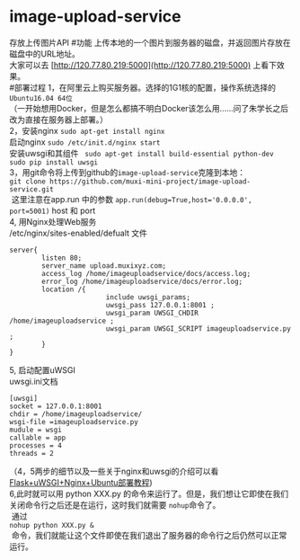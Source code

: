 # image-upload-service
存放上传图片API
#功能
上传本地的一个图片到服务器的磁盘，并返回图片存放在磁盘中的URL地址。<br>
大家可以去 [http://120.77.80.219:5000](http://120.77.80.219:5000) 上看下效果。<br>
#部署过程
1，在阿里云上购买服务器。选择的1G1核的配置，操作系统选择的``Ubuntu16.04 64位``<br>
（一开始想用Docker，但是怎么都搞不明白Docker该怎么用......问了朱学长之后改为直接在服务器上部署。）<br>
2，安装nginx ``sudo apt-get install nginx``<br>
启动nginx ``sudo /etc/init.d/nginx start``<br>
安装uwsgi和其组件 `` sudo apt-get install build-essential python-dev    sudo pip install uwsgi``<br>
3，用git命令将上传到github的``image-upload-service``克隆到本地：<br>
  `` git clone https://github.com/muxi-mini-project/image-upload-service.git ``<br>
  这里注意在app.run 中的参数 ``app.run(debug=True,host='0.0.0.0', port=5001)`` host 和 port <br>
4, 用Nginx处理Web服务<br>
/etc/nginx/sites-enabled/defualt 文件
```
server{
        listen 80;
        server_name upload.muxixyz.com;
        access_log /home/imageuploadservice/docs/access.log;
        error_log /home/imageuploadservice/docs/error.log;
        location /{
                        include uwsgi_params;
                        uwsgi_pass 127.0.0.1:8001 ;
                        uwsgi_param UWSGI_CHDIR /home/imageuploadservice ;
                        uwsgi_param UWSGI_SCRIPT imageuploadservice.py ;
        }
}
```
5, 启动配置uWSGI<br>
uwsgi.ini文档
```
[uwsgi]
socket = 127.0.0.1:8001
chdir = /home/imageuploadservice/
wsgi-file =imageuploadservice.py
mudule = wsgi
callable = app
processes = 4
threads = 2

```


（4，5两步的细节以及一些关于nginx和uwsgi的介绍可以看 [Flask+uWSGI+Nginx+Ubuntu部署教程](http://www.linuxidc.com/Linux/2016-06/132690.htm))<br>
6,此时就可以用 python XXX.py 的命令来运行了。但是，我们想让它即使在我们关闭命令行之后还是在运行，这时我们就需要 ``nohup``命令了。<br>
  通过<br>``nohup python XXX.py & `` <br>
  命令，我们就能让这个文件即使在我们退出了服务器的命令行之后仍然可以正常运行。
  
